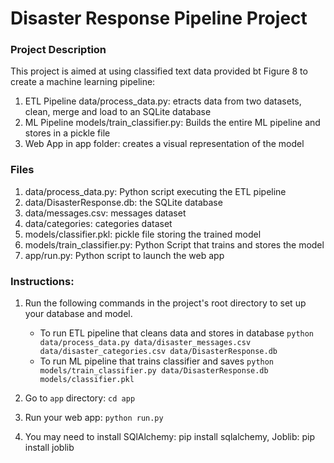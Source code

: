 # Disaster Response Pipeline Project

### Project Description
This project is aimed at using classified text data provided bt Figure 8 to create a machine learning pipeline:
1. ETL Pipeline data/process_data.py: etracts data from two datasets, clean, merge and load to an SQLite database
2. ML Pipeline models/train_classifier.py: Builds the entire ML pipeline and stores in a pickle file
3. Web App in app folder: creates a visual representation of the model


### Files
1. data/process_data.py: Python script executing the ETL pipeline
2. data/DisasterResponse.db: the SQLite database
3. data/messages.csv: messages dataset
4. data/categories: categories dataset
5. models/classifier.pkl: pickle file storing the trained model
6. models/train_classifier.py: Python Script that trains and stores the model
7. app/run.py: Python script to launch the web app

### Instructions:
1. Run the following commands in the project's root directory to set up your database and model.

    - To run ETL pipeline that cleans data and stores in database
        `python data/process_data.py data/disaster_messages.csv data/disaster_categories.csv data/DisasterResponse.db`
    - To run ML pipeline that trains classifier and saves
        `python models/train_classifier.py data/DisasterResponse.db models/classifier.pkl`

2. Go to `app` directory: `cd app`

3. Run your web app: `python run.py`

4. You may need to install SQlAlchemy: pip install sqlalchemy, Joblib: pip install joblib

